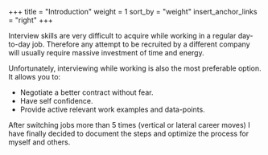 +++
title = "Introduction"
weight = 1
sort_by = "weight"
insert_anchor_links = "right"
+++

Interview skills are very difficult to acquire while working in a regular day-to-day job. Therefore any attempt to be recruited by a different company will usually require massive investment of time and energy.

Unfortunately, interviewing while working is also the most preferable option. It allows you to: 

- Negotiate a better contract without fear.
- Have self confidence.
- Provide active relevant work examples and data-points.


After switching jobs more than 5 times (vertical or lateral career moves) I have finally decided to document the steps and optimize the process for myself and others.
